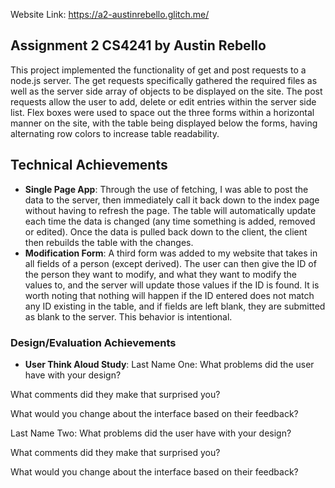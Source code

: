 Website Link:
https://a2-austinrebello.glitch.me/

## Assignment 2 CS4241 by Austin Rebello
This project implemented the functionality of get and post requests to a node.js server. The get requests specifically gathered the required files as well as the server side array of objects to be displayed on the site. The post requests allow the user to add, delete or edit entries within the server side list. Flex boxes were used to space out the three forms within a horizontal manner on the site, with the table being displayed below the forms, having alternating row colors to increase table readability.

## Technical Achievements
- **Single Page App**: Through the use of fetching, I was able to post the data to the server, then immediately call it back down to the index page without having to refresh the page. The table will automatically update each time the data is changed (any time something is added, removed or edited). Once the data is pulled back down to the client, the client then rebuilds the table with the changes.
- **Modification Form**: A third form was added to my website that takes in all fields of a person (except derived). The user can then give the ID of the person they want to modify, and what they want to modify the values to, and the server will update those values if the ID is found. It is worth noting that nothing will happen if the ID entered does not match any ID existing in the table, and if fields are left blank, they are submitted as blank to the server. This behavior is intentional.

### Design/Evaluation Achievements
- **User Think Aloud Study**: 
Last Name One:
What problems did the user have with your design?

What comments did they make that surprised you?

What would you change about the interface based on their feedback?


Last Name Two:
What problems did the user have with your design?

What comments did they make that surprised you?

What would you change about the interface based on their feedback?

